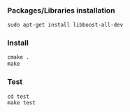 ### Packages/Libraries installation
```diff
sudo apt-get install libboost-all-dev 
```

### Install 
```diff
cmake .
make
```

### Test
```diff 
cd test
make test
```
